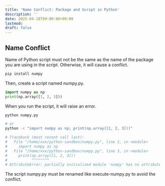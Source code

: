```yaml
---
title: 'Name Conflict: Package and Script in Python'
description: ''
date: 2025-04-18T09:00:00+09:00
lastmod: 
draft: false
---
```


## Name Conflict

Name of Python script must not be the same as the name of the package you are using in the script. Otherwise, it will cause a conflict.

```bash
pip install numpy
```

Then, create a script named numpy.py.

```python
import numpy as np
print(np.array([1, 2, 3]))
```

When you run the script, it will raise an error.

```bash
python numpy.py

# or
python -c "import numpy as np; print(np.array([1, 2, 3]))"

# Traceback (most recent call last):
#   File "/home/xxx/python-sandbox/numpy.py", line 1, in <module>
#     import numpy as np
#   File "/home/xxx/python-sandbox/numpy.py", line 3, in <module>
#     print(np.array([1, 2, 3]))
#           ^^^^^^^^
# AttributeError: partially initialized module 'numpy' has no attribute 'array' (most likely due to a circular import)
```

The script numpy.py must be renamed like execute-numpy.py to avoid the conflict.
